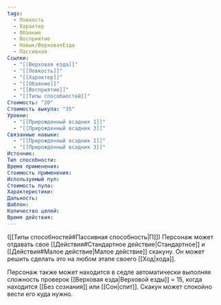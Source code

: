 ```yaml
---
tags:
  - Ловкость
  - Характер
  - Обаяние
  - Восприятие
  - Навык/ВерховаяЕзда
  - Пассивная
Ссылки:
  - "[[Верховая езда]]"
  - "[[Ловкость]]"
  - "[[Характер]]"
  - "[[Обаяние]]"
  - "[[Восприятие]]"
  - "[[Типы способностей]]"
Стоимость: "20"
Стоимость выкупа: "35"
Уровни:
  - "[[Прирожденный всадник 1]]"
  - "[[Прирожденный всадник 3]]"
Связанные навыки:
  - "[[Прирожденный всадник 1]]"
  - "[[Прирожденный всадник 3]]"
Источник:
Тип способности:
Время применения:
Стоимость применения:
Используемый пул:
Стоимость пула:
Характеристики:
Дальность:
Шаблон:
Количество целей:
Время действия:
---
```

([[Типы способностей#Пассивная способность|П]]) Персонаж может отдавать свое [[Действия#Стандартное действие|Стандартное]] и [[Действия#Малое действие|Малое действие]] скакуну. Он может решить сделать это на любом этапе своего [[Ход|хода]]. 

Персонаж также может находится в седле автоматически выполняя сложность проверок [[Верховая езда|Верховой езды]] = 15, когда находится [[Без сознания]] или [[Сон|спит]]. Скакун может спокойно вести его куда нужно.